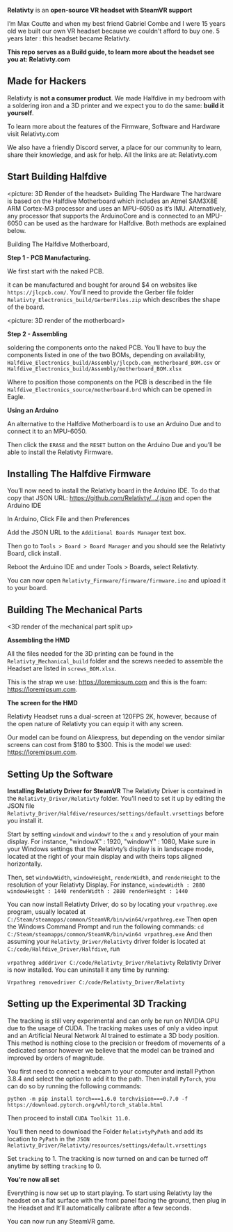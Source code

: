 **Relativty** is an **open-source VR headset with SteamVR support**

I’m Max Coutte and when my best friend Gabriel Combe and I were 15 years old we built our own VR headset because we couldn't afford to buy one.
5 years later : this headset became Relativty.

**This repo serves as a Build guide, to learn more about the headset see you at: Relativty.com**

Made for Hackers
-
Relativty is **not a consumer product**. We made Halfdive in my bedroom with a soldering iron and a 3D printer and we expect you to do the same: **build it yourself**.

To learn more about the features of the Firmware, Software and Hardware visit Relativty.com

We also have a friendly Discord server, a place for our community to learn, share their knowledge, and ask for help. 
All the links are at: Relativty.com

Start Building Halfdive
-
<picture: 3D Render of the headset>
 Building The Hardware
The hardware is based on the Halfdive Motherboard which includes an Atmel SAM3X8E ARM Cortex-M3 processor and uses an MPU-6050 as it’s IMU.
Alternatively, any processor that supports the ArduinoCore and is connected to an MPU-6050 can be used as the hardware for Halfdive. Both methods are explained below.

Building The Halfdive Motherboard,

**Step 1 - PCB Manufacturing.**

We first start with the naked PCB.
<picture of the naked PCB>

it can be manufactured and bought for around $4 on websites like `https://jlcpcb.com/`. You’ll need to provide the Gerber file folder `Relativty_Electronics_build/GerberFiles.zip` which describes the shape of the board.

<picture: 3D render of the motherboard>

**Step 2 - Assembling** 

soldering the components onto the naked PCB. You’ll have to buy the components listed in one of the two BOMs, depending on availability, `Halfdive_Electronics_build/Assembly/jlcpcb.com_motherboard_BOM.csv` or `Halfdive_Electronics_build/Assembly/motherboard_BOM.xlsx`

Where to position those components on the PCB is described in the file `Halfdive_Electronics_source/motherboard.brd` which can be opened in Eagle.

**Using an Arduino**

An alternative to the Halfdive Motherboard is to use an Arduino Due and to connect it to an MPU-6050.
<picture of the Arduino MPU schematics>

Then click the `ERASE` and the `RESET` button on the Arduino Due and you’ll be able to install the Relativty Firmware.

Installing The Halfdive Firmware
-
You’ll now need to install the Relativty board in the Arduino IDE. To do that copy that JSON URL: https://github.com/Relativty/.../.json and open the Arduino IDE

In Arduino, Click File and then Preferences

Add the JSON URL to the `Additional Boards Manager` text box.

Then go to `Tools > Board > Board Manager` and you should see the Relativty Board, click install.

Reboot the Arduino IDE and under Tools > Boards, select Relativty.

You can now open `Relativty_Firmware/firmware/firmware.ino` and upload it to your board.


Building The Mechanical Parts
-
<3D render of the mechanical part split up>

**Assembling the HMD**

All the files needed for the 3D printing can be found in the `Relativty_Mechanical_build` folder and the screws needed to assemble the Headset are listed in `screws_BOM.xlsx`.

This is the strap we use: https://loremipsum.com and this is the foam: https://loremipsum.com.


**The screen for the HMD**

Relativty Headset runs a dual-screen at 120FPS 2K, however, because of the open nature of Relativty you can equip it with any screen.

Our model can be found on Aliexpress, but depending on the vendor similar screens can cost from $180 to $300. This is the model we used: https://loremipsum.com.

Setting Up the Software
-

**Installing Relativty Driver for SteamVR**
The Relativty Driver is contained in the `Relativty_Driver/Relativty` folder. You’ll need to set it up by editing the JSON file `Relativty_Driver/Halfdive/resources/settings/default.vrsettings` before you install it.

Start by setting `windowX` and `windowY` to the `x` and `y` resolution of your main display. For instance,
"windowX" : 1920,
"windowY" : 1080,
Make sure in your Windows settings that the Relativty’s display is in landscape mode, located at the right of your main display and with theirs tops aligned horizontally.

Then, set `windowWidth`, `windowHeight`, `renderWidth`, and `renderHeight` to the resolution of your Relativty Display.
For instance,
`windowWidth : 2880
windowHeight : 1440
renderWidth : 2880
renderHeight : 1440
`

You can now install Relativty Driver, do so by locating your `vrpathreg.exe` program, usually located at `C:/Steam/steamapps/common/SteamVR/bin/win64/vrpathreg.exe`
Then open the Windows Command Prompt and run the following commands:
`cd C:/Steam/steamapps/common/SteamVR/bin/win64
vrpathreg.exe`
And then assuming your `Relativty_Driver/Relativty` driver folder is located at
`C:/code/Halfdive_Driver/Halfdive`, run

`vrpathreg adddriver C:/code/Relativty_Driver/Relativty`
Relativty Driver is now installed. You can uninstall it any time by running:

`Vrpathreg removedriver C:/code/Relativty_Driver/Relativty`

Setting up the Experimental 3D Tracking
-
The tracking is still very experimental and can only be run on NVIDIA GPU due to the usage of CUDA. The tracking makes uses of only a video input and an Artificial Neural Network AI trained to estimate a 3D body position. This method is nothing close to the precision or freedom of movements of a dedicated sensor however we believe that the model can be trained and improved by orders of magnitude.

You first need to connect a webcam to your computer and install Python 3.8.4 and select the option to add it to the path. Then install `PyTorch`, you can do so by running the following commands:

`python -m pip install torch===1.6.0 torchvision===0.7.0 -f https://download.pytorch.org/whl/torch_stable.html`

Then proceed to install `CUDA Toolkit 11.0.`

You’ll then need to download the Folder `RelativtyPyPath` and add its location to `PyPath` in the `JSON Relativty_Driver/Relativty/resources/settings/default.vrsettings`

Set `tracking` to 1. The tracking is now turned on and can be turned off anytime by setting `tracking` to 0.

**You’re now all set**

Everything is now set up to start playing. 
To start using Relativty lay the headset on a flat surface with the front panel facing the ground, then plug in the Headset and It’ll automatically calibrate after a few seconds. 

You can now run any SteamVR game.